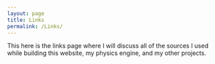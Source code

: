 ```yaml
---
layout: page
title: Links
permalink: /Links/
---
```

This here is the links page where I will discuss all of the sources I used while building this website, my physics engine, and my other projects.


